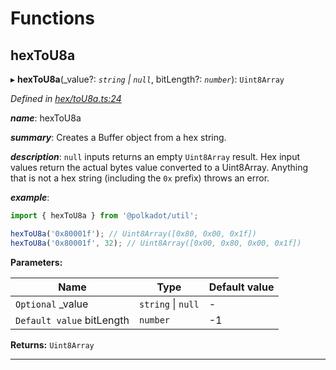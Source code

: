 

# Functions

<a id="hextou8a"></a>

##  hexToU8a

▸ **hexToU8a**(_value?: *`string` \| `null`*, bitLength?: *`number`*): `Uint8Array`

*Defined in [hex/toU8a.ts:24](https://github.com/polkadot-js/common/blob/a98151c/packages/util/src/hex/toU8a.ts#L24)*

*__name__*: hexToU8a

*__summary__*: Creates a Buffer object from a hex string.

*__description__*: `null` inputs returns an empty `Uint8Array` result. Hex input values return the actual bytes value converted to a Uint8Array. Anything that is not a hex string (including the `0x` prefix) throws an error.

*__example__*:   

```javascript
import { hexToU8a } from '@polkadot/util';

hexToU8a('0x80001f'); // Uint8Array([0x80, 0x00, 0x1f])
hexToU8a('0x80001f', 32); // Uint8Array([0x00, 0x80, 0x00, 0x1f])
```

**Parameters:**

| Name | Type | Default value |
| ------ | ------ | ------ |
| `Optional` _value | `string` \| `null` | - |
| `Default value` bitLength | `number` |  -1 |

**Returns:** `Uint8Array`

___


